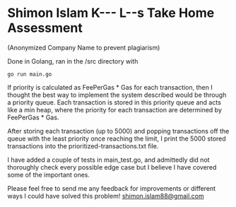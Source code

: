 # Shimon Islam K--- L--s Take Home Assessment

(Anonymized Company Name to prevent plagiarism)

Done in Golang, ran in the /src directory with

```go run main.go``` 

If priority is calculated as FeePerGas * Gas for each transaction, then I thought the best way to implement the system described would be through a priority queue. Each transaction is stored in this priority queue and acts like a min heap, where the priority for each transaction are determined by FeePerGas * Gas.

After storing each transaction (up to 5000) and popping transactions off the queue with the least priority once reaching the limit, I print the 5000 stored transactions into the prioritized-transactions.txt file. 

I have added a couple of tests in main_test.go, and admittedly did not thoroughly check every possible edge case but I believe I have covered some of the important ones. 

Please feel free to send me any feedback for improvements or different ways I could have solved this problem! shimon.islam88@gmail.com
